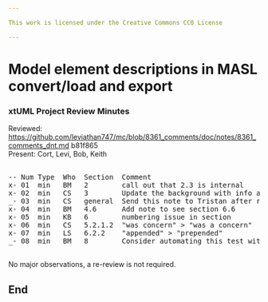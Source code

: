 ```yaml
---

This work is licensed under the Creative Commons CC0 License

---
```


# Model element descriptions in MASL convert/load and export  
### xtUML Project Review Minutes

Reviewed:  https://github.com/leviathan747/mc/blob/8361_comments/doc/notes/8361_comments_dnt.md  b81f865   
Present:  Cort, Levi, Bob, Keith

<pre>

-- Num Type  Who  Section  Comment
x- 01  min   BM   2        call out that 2.3 is internal
x- 02  min   CS   3        Update the background with info about how Tower updated the iUML dumper to export descriptions with //!
_- 03  min   CS   general  Send this note to Tristan after review comments addressed
x- 04  min   BM   4.6      Add note to see section 6.6
x- 05  min   KB   6        numbering issue in section
x- 06  min   CS   5.2.1.2  "was concern" > "was a concern"
x- 07  min   LS   6.2.2    "appended" > "prepended"
_- 08  min   BM   8        Consider automating this test with the Unit Test Generator

</pre>
   
No major observations, a re-review is not required.


End
---
